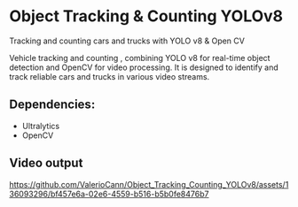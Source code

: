 # Object Tracking & Counting YOLOv8

Tracking and counting cars and trucks with YOLO v8 & Open CV

Vehicle tracking and counting , combining YOLO v8 for real-time object detection and OpenCV for video processing. 
It is designed to identify and track reliable cars and trucks in various video streams.

## Dependencies:
- Ultralytics
- OpenCV

## Video output

https://github.com/ValerioCann/Object_Tracking_Counting_YOLOv8/assets/136093296/bf457e6a-02e6-4559-b516-b5b0fe8476b7




